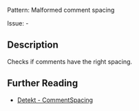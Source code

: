 Pattern: Malformed comment spacing

Issue: -

## Description

Checks if comments have the right spacing.

## Further Reading

* [Detekt - CommentSpacing](https://detekt.github.io/detekt/formatting.html#commentspacing)